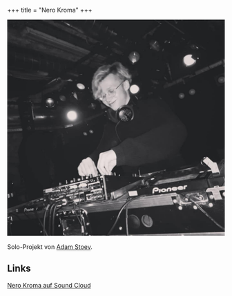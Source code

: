 +++
title = "Nero Kroma"
+++

![Nero Kroma](/images/gallery/adam_live.png)

Solo-Projekt von [Adam Stoev](https://soundcloud.com/adam-stoev).

## Links

[Nero Kroma auf Sound Cloud](https://soundcloud.com/nero-kroma)
